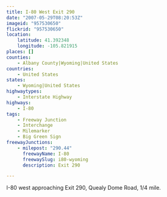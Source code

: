 ```yaml
---
title: I-80 West Exit 290
date: "2007-05-29T08:20:53Z"
imageid: "957530650"
flickrid: "957530650"
location:
    latitude: 41.392348
    longitude: -105.821915
places: []
counties:
    - Albany County|Wyoming|United States
countries:
    - United States
states:
    - Wyoming|United States
highwaytypes:
    - Interstate Highway
highways:
    - I-80
tags:
    - Freeway Junction
    - Interchange
    - Milemarker
    - Big Green Sign
freewayJunctions:
    - milepost: "290.44"
      freewayName: I-80
      freewaySlug: i80-wyoming
      description: Exit 290

---
```

I-80 west approaching Exit 290, Quealy Dome Road, 1/4 mile.